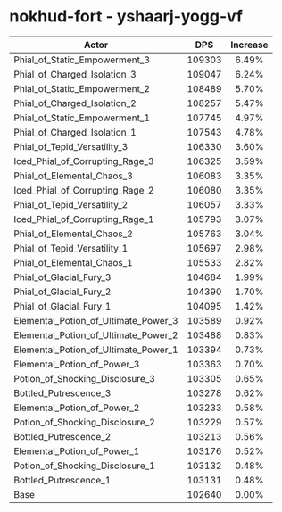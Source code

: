 # nokhud-fort - yshaarj-yogg-vf
| Actor | DPS | Increase |
|---|:---:|:---:|
|Phial_of_Static_Empowerment_3|109303|6.49%|
|Phial_of_Charged_Isolation_3|109047|6.24%|
|Phial_of_Static_Empowerment_2|108489|5.70%|
|Phial_of_Charged_Isolation_2|108257|5.47%|
|Phial_of_Static_Empowerment_1|107745|4.97%|
|Phial_of_Charged_Isolation_1|107543|4.78%|
|Phial_of_Tepid_Versatility_3|106330|3.60%|
|Iced_Phial_of_Corrupting_Rage_3|106325|3.59%|
|Phial_of_Elemental_Chaos_3|106083|3.35%|
|Iced_Phial_of_Corrupting_Rage_2|106080|3.35%|
|Phial_of_Tepid_Versatility_2|106057|3.33%|
|Iced_Phial_of_Corrupting_Rage_1|105793|3.07%|
|Phial_of_Elemental_Chaos_2|105763|3.04%|
|Phial_of_Tepid_Versatility_1|105697|2.98%|
|Phial_of_Elemental_Chaos_1|105533|2.82%|
|Phial_of_Glacial_Fury_3|104684|1.99%|
|Phial_of_Glacial_Fury_2|104390|1.70%|
|Phial_of_Glacial_Fury_1|104095|1.42%|
|Elemental_Potion_of_Ultimate_Power_3|103589|0.92%|
|Elemental_Potion_of_Ultimate_Power_2|103488|0.83%|
|Elemental_Potion_of_Ultimate_Power_1|103394|0.73%|
|Elemental_Potion_of_Power_3|103363|0.70%|
|Potion_of_Shocking_Disclosure_3|103305|0.65%|
|Bottled_Putrescence_3|103278|0.62%|
|Elemental_Potion_of_Power_2|103233|0.58%|
|Potion_of_Shocking_Disclosure_2|103229|0.57%|
|Bottled_Putrescence_2|103213|0.56%|
|Elemental_Potion_of_Power_1|103176|0.52%|
|Potion_of_Shocking_Disclosure_1|103132|0.48%|
|Bottled_Putrescence_1|103131|0.48%|
|Base|102640|0.00%|
